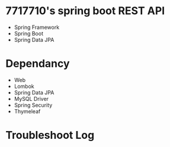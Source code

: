 # 7717710's spring boot REST API

* Spring Framework
* Spring Boot
* Spring Data JPA


# Dependancy

* Web
* Lombok
* Spring Data JPA
* MySQL Driver
* Spring Security
* Thymeleaf


# Troubleshoot Log
